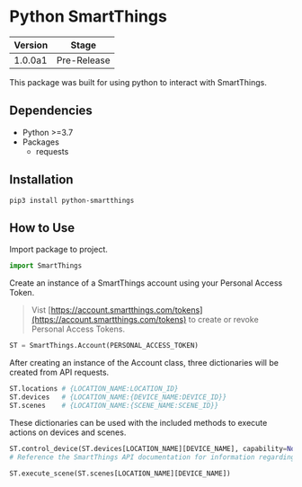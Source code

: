 # Python SmartThings

| Version | Stage       |
| ------- | ----------- |
| 1.0.0a1 | Pre-Release |

This package was built for using python to interact with SmartThings.

## Dependencies

- Python >=3.7
- Packages
  - requests

## Installation

```
pip3 install python-smartthings
```

## How to Use

Import package to project.

```python
import SmartThings
```

Create an instance of a SmartThings account using your Personal Access Token.

> Vist [https://account.smartthings.com/tokens](https://account.smartthings.com/tokens) to create or revoke Personal Access Tokens.

```python
ST = SmartThings.Account(PERSONAL_ACCESS_TOKEN)
```

After creating an instance of the Account class, three dictionaries will be created from API requests.

```python
ST.locations # {LOCATION_NAME:LOCATION_ID}
ST.devices   # {LOCATION_NAME:{DEVICE_NAME:DEVICE_ID}}
ST.scenes    # {LOCATION_NAME:{SCENE_NAME:SCENE_ID}}
```

These dictionaries can be used with the included methods to execute actions on devices and scenes.

```python
ST.control_device(ST.devices[LOCATION_NAME][DEVICE_NAME], capability=None, command=None, arguments=None)
# Reference the SmartThings API documentation for information regarding the format of capabilities, commands, and arguments

ST.execute_scene(ST.scenes[LOCATION_NAME][DEVICE_NAME])
```